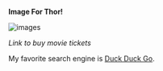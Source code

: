 **Image For Thor!**


![images](http://maxblizz.com/wp-content/uploads/2022/01/thor.jpg)

_Link to buy movie tickets_

My favorite search engine is [Duck Duck Go](https://duckduckgo.com).
